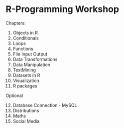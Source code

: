 # R-Programming Workshop

Chapters:

1. Objects in R
2. Conditionals
3. Loops	
4. Functions
5. File Input Output
6. Data Transformations
7. Data Manipulation
8. TextMining	
9. Datasets in R
10. Visualization	
11. R packages

Optional 	

12. Database Connection - MySQL
13. Distributions
14. Maths	
15. Social Media
